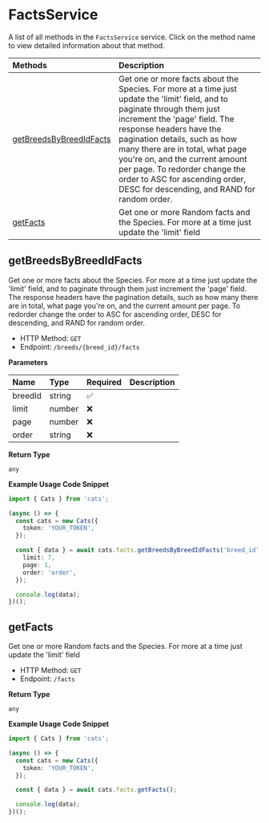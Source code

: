 # FactsService

A list of all methods in the `FactsService` service. Click on the method name to view detailed information about that method.

| Methods                                             | Description                                                                                                                                                                                                                                                                                                                                                                                                    |
| :-------------------------------------------------- | :------------------------------------------------------------------------------------------------------------------------------------------------------------------------------------------------------------------------------------------------------------------------------------------------------------------------------------------------------------------------------------------------------------- |
| [getBreedsByBreedIdFacts](#getbreedsbybreedidfacts) | Get one or more facts about the Species. For more at a time just update the 'limit' field, and to paginate through them just increment the 'page' field. The response headers have the pagination details, such as how many there are in total, what page you're on, and the current amount per page. To redorder change the order to ASC for ascending order, DESC for descending, and RAND for random order. |
| [getFacts](#getfacts)                               | Get one or more Random facts and the Species. For more at a time just update the 'limit' field                                                                                                                                                                                                                                                                                                                 |

## getBreedsByBreedIdFacts

Get one or more facts about the Species. For more at a time just update the 'limit' field, and to paginate through them just increment the 'page' field. The response headers have the pagination details, such as how many there are in total, what page you're on, and the current amount per page. To redorder change the order to ASC for ascending order, DESC for descending, and RAND for random order.

- HTTP Method: `GET`
- Endpoint: `/breeds/{breed_id}/facts`

**Parameters**

| Name    | Type   | Required | Description |
| :------ | :----- | :------- | :---------- |
| breedId | string | ✅       |             |
| limit   | number | ❌       |             |
| page    | number | ❌       |             |
| order   | string | ❌       |             |

**Return Type**

`any`

**Example Usage Code Snippet**

```typescript
import { Cats } from 'cats';

(async () => {
  const cats = new Cats({
    token: 'YOUR_TOKEN',
  });

  const { data } = await cats.facts.getBreedsByBreedIdFacts('breed_id', {
    limit: 7,
    page: 1,
    order: 'order',
  });

  console.log(data);
})();
```

## getFacts

Get one or more Random facts and the Species. For more at a time just update the 'limit' field

- HTTP Method: `GET`
- Endpoint: `/facts`

**Return Type**

`any`

**Example Usage Code Snippet**

```typescript
import { Cats } from 'cats';

(async () => {
  const cats = new Cats({
    token: 'YOUR_TOKEN',
  });

  const { data } = await cats.facts.getFacts();

  console.log(data);
})();
```

<!-- This file was generated by liblab | https://liblab.com/ -->
